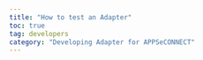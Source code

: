```yaml
---
title: "How to test an Adapter"
toc: true
tag: developers
category: "Developing Adapter for APPSeCONNECT"
---
```

